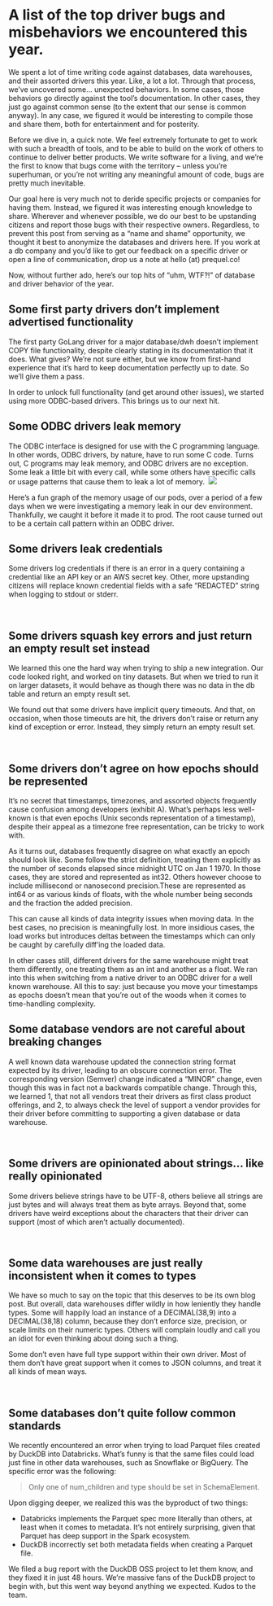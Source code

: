 # A list of the top driver bugs and misbehaviors we encountered this year.
We spent a lot of time writing code against databases, data warehouses, and their assorted drivers this year. Like, a lot a lot. Through that process, we’ve uncovered some… unexpected behaviors. In some cases, those behaviors go directly against the tool’s documentation. In other cases, they just go against common sense (to the extent that our sense is common anyway). In any case, we figured it would be interesting to compile those and share them, both for entertainment and for posterity.

Before we dive in, a quick note. We feel extremely fortunate to get to work with such a breadth of tools, and to be able to build on the work of others to continue to deliver better products. We write software for a living, and we’re the first to know that bugs come with the territory – unless you’re superhuman, or you’re not writing any meaningful amount of code, bugs are pretty much inevitable.

Our goal here is very much not to deride specific projects or companies for having them. Instead, we figured it was interesting enough knowledge to share. Wherever and whenever possible, we do our best to be upstanding citizens and report those bugs with their respective owners. Regardless, to prevent this post from serving as a “name and shame” opportunity, we thought it best to anonymize the databases and drivers here. If you work at a db company and you’d like to get our feedback on a specific driver or open a line of communication, drop us a note at hello (at) prequel.co!

Now, without further ado, here’s our top hits of “uhm, WTF?!” of database and driver behavior of the year.



## Some first party drivers don’t implement advertised functionality
The first party GoLang driver for a major database/dwh doesn’t implement COPY file functionality, despite clearly stating in its documentation that it does. What gives? We’re not sure either, but we know from first-hand experience that it’s hard to keep documentation perfectly up to date. So we’ll give them a pass.

In order to unlock full functionality (and get around other issues), we started using more ODBC-based drivers. This brings us to our next hit.




## Some ODBC drivers leak memory
The ODBC interface is designed for use with the C programming language. In other words, ODBC drivers, by nature, have to run some C code. Turns out, C programs may leak memory, and ODBC drivers are no exception. Some leak a little bit with every call, while some others have specific calls or usage patterns that cause them to leak a lot of memory.
‍
![](https://assets-global.website-files.com/632e1440a7cdd10ccb606ffd/639746750094d913d8525cda_njk52zgJIYaLV9i7ErCL1TiEJvRgwdVsWPz_IGK1u1i5jcoTg5rlflSf2MitQvQ6psXBpbrrJe9uO0DW31u5EE9sEl1C0WqI4OymUgehc_-vPZ_Uk87eFMLbAzH2UEjIfcd17m3nfKjZfDKRhGr3kR8xoErWcnowjh5QfL_m61q0hbSR_4CT21IhiSvE0Q.png)

Here’s a fun graph of the memory usage of our pods, over a period of a few days when we were investigating a memory leak in our dev environment. Thankfully, we caught it before it made it to prod. The root cause turned out to be a certain call pattern within an ODBC driver.



## Some drivers leak credentials
Some drivers log credentials if there is an error in a query containing a credential like an API key or an AWS secret key. Other, more upstanding citizens will replace known credential fields with a safe “REDACTED” string when logging to stdout or stderr. 

‍

## Some drivers squash key errors and just return an empty result set instead
We learned this one the hard way when trying to ship a new integration. Our code looked right, and worked on tiny datasets. But when we tried to run it on larger datasets, it would behave as though there was no data in the db table and return an empty result set.

We found out that some drivers have implicit query timeouts. And that, on occasion, when those timeouts are hit, the drivers don’t raise or return any kind of exception or error. Instead, they simply return an empty result set.

‍

## Some drivers don’t agree on how epochs should be represented
It’s no secret that timestamps, timezones, and assorted objects frequently cause confusion among developers (exhibit A). What’s perhaps less well-known is that even epochs (Unix seconds representation of a timestamp), despite their appeal as a timezone free representation, can be tricky to work with.

As it turns out, databases frequently disagree on what exactly an epoch should look like. Some follow the strict definition, treating them explicitly as the number of seconds elapsed since midnight UTC on Jan 1 1970. In those cases, they are stored and represented as int32. Others however choose to include millisecond or nanosecond precision.These are represented as int64 or as various kinds of floats, with the whole number being seconds and the fraction the added precision.

This can cause all kinds of data integrity issues when moving data. In the best cases, no precision is meaningfully lost. In more insidious cases, the load works but introduces deltas between the timestamps which can only be caught by carefully diff’ing the loaded data.

In other cases still, different drivers for the same warehouse might treat them differently, one treating them as an int and another as a float. We ran into this when switching from a native driver to an ODBC driver for a well known warehouse. All this to say: just because you move your timestamps as epochs doesn’t mean that you’re out of the woods when it comes to time-handling complexity.



## Some database vendors are not careful about breaking changes
A well known data warehouse updated the connection string format expected by its driver, leading to an obscure connection error. The corresponding version (Semver) change indicated a “MINOR” change, even though this was in fact not a backwards compatible change. Through this, we learned 1, that not all vendors treat their drivers as first class product offerings, and 2, to always check the level of support a vendor provides for their driver before committing to supporting a given database or data warehouse.

‍

## Some drivers are opinionated about strings… like really opinionated
Some drivers believe strings have to be UTF-8, others believe all strings are just bytes and will always treat them as byte arrays. Beyond that, some drivers have weird exceptions about the characters that their driver can support (most of which aren’t actually documented).

‍

## Some data warehouses are just really inconsistent when it comes to types
We have so much to say on the topic that this deserves to be its own blog post. But overall, data warehouses differ wildly in how leniently they handle types. Some will happily load an instance of a DECIMAL(38,9) into a DECIMAL(38,18) column, because they don’t enforce size, precision, or scale limits on their numeric types. Others will complain loudly and call you an idiot for even thinking about doing such a thing.

Some don’t even have full type support within their own driver. Most of them don’t have great support when it comes to JSON columns, and treat it all kinds of mean ways.

‍

## Some databases don’t quite follow common standards
We recently encountered an error when trying to load Parquet files created by DuckDB into Databricks. What’s funny is that the same files could load just fine in other data warehouses, such as Snowflake or BigQuery. The specific error was the following:
‍
> Only one of num_children and type should be set in SchemaElement.

Upon digging deeper, we realized this was the byproduct of two things:

 - Databricks implements the Parquet spec more literally than others, at least when it comes to metadata. It’s not entirely surprising, given that Parquet has deep support in the Spark ecosystem.
 - DuckDB incorrectly set both metadata fields when creating a Parquet file.

We filed a bug report with the DuckDB OSS project to let them know, and they fixed it in just 48 hours. We’re massive fans of the DuckDB project to begin with, but this went way beyond anything we expected. Kudos to the team.